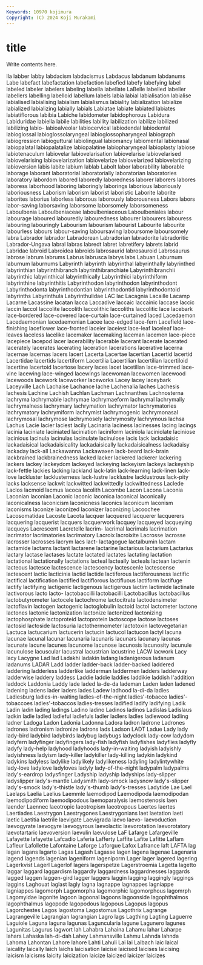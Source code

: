 ```yaml
---
Keywords: 10970 kojimura
Copyright: (C) 2024 Koji Murakami
---
```


# title

Write contents here.



lla labber labby labdacism labdacismus Labdacus
labdanum labdanums Labe labefact labefactation labefaction labefied labefy labefying label
labeled labeler labelers labeling labella labellate LaBelle labelled labeller labellers
labelling labelloid labellum labels labia labial labialisation labialise labialised labialising
labialism labialismus labiality labialization labialize labialized labializing labially labials Labiatae
labiate labiated labiates labiatiflorous labibia Labiche labidometer labidophorous Labidura Labiduridae
labiella labile labilities lability labilization labilize labilized labilizing labio- labioalveolar
labiocervical labiodendal labiodental labioglossal labioglossolaryngeal labioglossopharyngeal labiograph labiogression labioguttural labiolingual
labiomancy labiomental labionasal labiopalatal labiopalatalize labiopalatine labiopharyngeal labioplasty labiose labiotenaculum
labiovelar labiovelarisation labiovelarise labiovelarised labiovelarising labiovelarization labiovelarize labiovelarized labiovelarizing labioversion
labis labite labium lablab Labolt labor laborability laborable laborage laborant
laboratorial laboratorially laboratorian laboratories laboratory labordom labored laboredly laboredness laborer
laborers labores laboress laborhood laboring laboringly laborings laborious laboriously laboriousness
Laborism laborism laborist laboristic Laborite laborite laborites laborius laborless laborous
laborously laborousness Labors labors labor-saving laborsaving laborsome laborsomely laborsomeness Laboulbenia
Laboulbeniaceae laboulbeniaceous Laboulbeniales labour labourage laboured labouredly labouredness labourer labourers
labouress labouring labouringly Labourism labourism labourist Labourite labourite labourless labours
labour-saving laboursaving laboursome laboursomely labra Labrador labrador Labradorean Labradorian labradorite
labradoritic Labrador-Ungava labral labras labredt labret labretifery labrets labrid Labridae
labroid Labroidea labroids labrosaurid labrosauroid Labrosaurus labrose labrum labrums Labrus
labrusca labrys labs Labuan Laburnum laburnum laburnums Labyrinth labyrinth labyrinthal
labyrinthally labyrinthed labyrinthian labyrinthibranch labyrinthibranchiate Labyrinthibranchii labyrinthic labyrinthical labyrinthically Labyrinthici
labyrinthiform labyrinthine labyrinthitis Labyrinthodon labyrinthodon labyrinthodont Labyrinthodonta labyrinthodontian labyrinthodontid labyrinthodontoid
labyrinths Labyrinthula Labyrinthulidae LAC lac Lacagnia Lacaille Lacamp Lacarne Lacassine
lacatan lacca Laccadive laccaic laccainic laccase laccic laccin laccol laccolite
laccolith laccolithic laccoliths laccolitic lace lacebark lace-bordered lace-covered lace-curtain lace-curtained
laced Lacedaemon Lacedaemonian lacedaemonian Lacee lace-edged lace-fern Lacefield lace-finishing laceflower
lace-fronted laceier laceiest lace-leaf laceleaf lace-leaves laceless lacelike lacemaker lacemaking
laceman lacemen lace-piece lacepiece lacepod lacer lacerability lacerable lacerant lacerate
lacerated lacerately lacerates lacerating laceration lacerations lacerative lacerna lacernae lacernas
lacers lacert Lacerta Lacertae lacertian Lacertid lacertid Lacertidae lacertids lacertiform
Lacertilia Lacertilian lacertilian lacertiloid lacertine lacertoid lacertose lacery laces lacet
lacetilian lace-trimmed lace-vine lacewing lace-winged lacewings lacewoman lacewomen lacewood lacewoods
lacework laceworker laceworks Lacey lacey laceybark Laceyville Lach Lachaise Lachance
lache Lachenalia laches Lachesis lachesis Lachine Lachish Lachlan Lachman Lachnanthes
Lachnosterna lachryma lachrymable lachrymae lachrymaeform lachrymal lachrymally lachrymalness lachrymary lachrymation
lachrymator lachrymatories lachrymatory lachrymiform lachrymist lachrymogenic lachrymonasal lachrymosal lachrymose lachrymosely
lachrymosity lachrymous lachsa Lachus Lacie lacier laciest lacily Lacinaria laciness
lacinesses lacing lacings lacinia laciniate laciniated laciniation laciniform laciniola laciniolate
laciniose lacinious lacinula lacinulas lacinulate lacinulose lacis lack lackadaisic lackadaisical
lackadaisicality lackadaisically lackadaisicalness lackadaisy lackaday lack-all Lackawanna Lackawaxen lack-beard lack-brain
lackbrained lackbrainedness lacked lacker lackered lackerer lackering lackers lackey lackeydom
lackeyed lackeying lackeyism lackeys lackeyship lack-fettle lackies lacking lackland lack-latin
lack-learning lack-linen lack-love lackluster lacklusterness lack-lustre lacklustre lacklustrous lack-pity lacks
lacksense lackwit lackwitted lackwittedly lackwittedness Laclede Laclos lacmoid lacmus lacoca
lacolith Lacombe Lacon Lacona Laconia Laconian laconian Laconic laconic laconica
laconical laconically laconicalness laconicism laconicness laconics laconicum laconism laconisms laconize
laconized laconizer laconizing Lacoochee Lacosomatidae Lacoste Lacota lacquer lacquered lacquerer
lacquerers lacquering lacquerist lacquers lacquerwork lacquey lacqueyed lacqueying lacqueys Lacrescent
Lacretelle lacrim- lacrimal lacrimals lacrimation lacrimator lacrimatories lacrimatory Lacroix lacroixite
Lacrosse lacrosse lacrosser lacrosses lacrym lacs lact- lactagogue lactalbumin lactam
lactamide lactams lactant lactarene lactarine lactarious lactarium Lactarius lactary lactase
lactases lactate lactated lactates lactating lactation lactational lactationally lactations lacteal
lacteally lacteals lactean lactenin lacteous lactesce lactescence lactescency lactescenle lactescense
lactescent lactic lacticinia lactid lactide lactiferous lactiferousness lactific lactifical lactification
lactified lactiflorous lactifluous lactiform lactifuge lactify lactifying lactigenic lactigenous lactigerous
lactim lactimide lactinate lactivorous lacto lacto- lactobaccilli lactobacilli Lactobacillus lactobacillus
lactobutyrometer lactocele lactochrome lactocitrate lactodensimeter lactoflavin lactogen lactogenic lactoglobulin lactoid
lactol lactometer lactone lactones lactonic lactonization lactonize lactonized lactonizing lactophosphate
lactoproteid lactoprotein lactoscope lactose lactoses lactosid lactoside lactosuria lactothermometer lactotoxin
lactovegetarian Lactuca lactucarium lactucerin lactucin lactucol lactucon lactyl lacuna lacunae
lacunal lacunar lacunaria lacunaris lacunars lacunary lacunas lacunate lacune lacunes
lacunome lacunose lacunosis lacunosity lacunule lacunulose lacuscular lacustral lacustrian lacustrine
LACW lacwork Lacy lacy Lacygne Lad lad Ladakhi ladakin ladang
ladanigerous ladanum ladanums LADAR Ladd ladder ladder-back ladder-backed laddered laddering
ladderless ladderlike ladderman laddermen ladders ladderway ladderwise laddery laddess Laddie
laddie laddies laddikie laddish l'addition laddock Laddonia Laddy lade laded
la-de-da lademan Laden laden ladened ladening ladens lader laders lades
Ladew ladhood la-di-da ladies Ladiesburg ladies-in-waiting ladies-of-the-night ladies'-tobacco ladies'-tobaccoes ladies'-tobaccos
ladies-tresses ladified ladify ladifying Ladik Ladin ladin lading ladings Ladino
ladino Ladinos ladinos Ladislas Ladislaus ladkin ladle ladled ladleful ladlefuls
ladler ladlers ladles ladlewood ladling ladner Ladoga Ladon Ladonia Ladonna
Ladora ladron ladrone Ladrones ladrones ladronism ladronize ladrons lads Ladson
LADT Ladue Lady lady lady-bird ladybird ladybirds ladybug ladybugs ladyclock
lady-cow ladydom ladyfern ladyfinger ladyfingers lady-fish ladyfish ladyfishes ladyflies ladyfly
ladyfy lady-help ladyhood ladyhoods lady-in-waiting ladyish ladyishly ladyishness ladyism lady-killer
ladykiller lady-killing ladykin ladykind ladykins ladyless ladylike ladylikely ladylikeness ladyling
ladylintywhite lady-love ladylove ladyloves ladyly lady-of-the-night ladypalm ladypalms lady's-eardrop ladysfinger
Ladyship ladyship ladyships lady-slipper ladyslipper lady's-mantle Ladysmith lady-smock ladysnow lady's-slipper
lady's-smock lady's-thistle lady's-thumb lady's-tresses Ladytide Lae Lael Laelaps Laelia Laelius
Laemmle laemodipod Laemodipoda laemodipodan laemodipodiform laemodipodous laemoparalysis laemostenosis laen laender
Laennec laeotropic laeotropism laeotropous Laertes laertes Laertiades Laestrygon Laestrygones Laestrygonians
laet laetation laeti laetic Laetitia laetrile laevigate Laevigrada laevo laevo-
laevoduction laevogyrate laevogyre laevogyrous laevolactic laevorotation laevorotatory laevotartaric laevoversion laevulin
laevulose LaF Lafarge Lafargeville Lafayette lafayette Lafcadio Laferia Lafferty Laffite
Lafite Lafitte Laflam Lafleur Lafollette Lafontaine Laforge Laforgue Lafox Lafrance
laft LAFTA lag lagan lagans lagarto Lagas Lagash Lagasse lagen
lagena lagenae Lagenaria lagend lagends lagenian lageniform lageniporm Lager lager
lagered lagering Lagerkvist Lagerl Lagerlof lagers lagerspetze Lagerstroemia Lagetta lagetto
laggar laggard laggardism laggardly laggardness laggardnesses laggards lagged laggen laggen-gird
lagger laggers laggin lagging laggingly laggings laggins Laghouat laglast lagly
lagna lagnappe lagnappes lagniappe lagniappes lagomorph Lagomorpha lagomorphic lagomorphous lagomrph
Lagomyidae lagonite lagoon lagoonal lagoons lagoonside lagophthalmos lagophthalmus lagopode lagopodous
lagopous Lagopus lagopus Lagorchestes Lagos lagostoma Lagostomus Lagothrix Lagrange Lagrangeville
Lagrangian lagrangian Lagro lags Lagthing Lagting Laguerre Laguiole Laguna laguna
lagunas Laguncularia lagune Lagunero lagunes Lagunitas Lagurus lagwort lah Lahabra
Lahaina Lahamu lahar Laharpe lahars Lahaska lah-di-dah Lahey Lahmansville Lahmu
Lahnda lahnda Lahoma Lahontan Lahore lahore Lahti Lahuli Lai lai
Laibach laic laical laicality laically laich laichs laicisation laicise laicised
laicises laicising laicism laicisms laicity laicization laicize laicized laicizer laicizes
